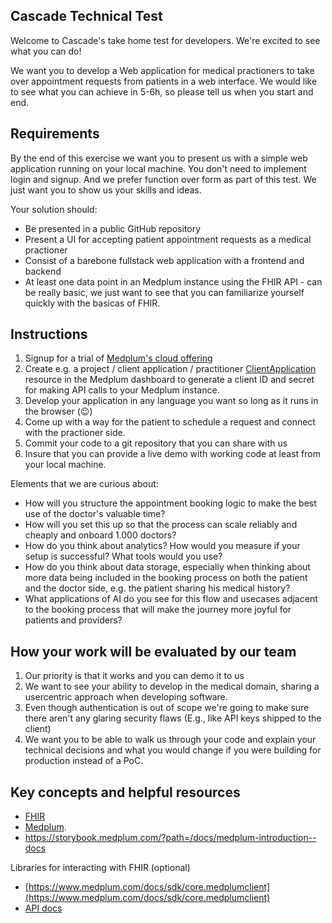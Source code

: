 ## Cascade Technical Test

Welcome to Cascade's take home test for developers. We're excited to see what you can do!

We want you to develop a Web application for medical practioners to take over appointment requests from patients in a web interface. We would like to see what you can achieve in 5-6h, so please tell us when you start and end. 

## Requirements

By the end of this exercise we want you to present us with a simple web application running on your local machine. You don't need to implement login and signup. And we prefer function over form as part of this test. We just want you to show us your skills and ideas.

Your solution should:

- Be presented in a public GitHub repository
- Present a UI for accepting patient appointment requests as a medical practioner
- Consist of a barebone fullstack web application with a frontend and backend
- At least one data point in an Medplum instance using the FHIR API - can be really basic, we just want to see that you can familiarize yourself quickly with the basicas of FHIR.

## Instructions

1. Signup for a trial of [Medplum's cloud offering](https://app.medplum.com/)
2. Create e.g. a project / client application / practitioner [ClientApplication](https://www.medplum.com/docs/api/fhir/medplum/clientapplication) resource in the Medplum dashboard to generate a client ID and secret for making API calls to your Medplum instance. 
4. Develop your application in any language you want so long as it runs in the browser (😉)
5. Come up with a way for the patient to schedule a request and connect with the practioner side. 
6. Commit your code to a git repository that you can share with us
4. Insure that you can provide a live demo with working code at least from your local machine.

Elements that we are curious about: 
- How will you structure the appointment booking logic to make the best use of the doctor's valuable time?
- How will you set this up so that the process can scale reliably and cheaply and onboard 1.000 doctors?
- How do you think about analytics? How would you measure if your setup is successful? What tools would you use?
- How do you think about data storage, especially when thinking about more data being included in the booking process on both the patient and the doctor side, e.g. the patient sharing his medical history?
- What applications of AI do you see for this flow and usecases adjacent to the booking process that will make the journey more joyful for patients and providers?  

## How your work will be evaluated by our team

1. Our priority is that it works and you can demo it to us
2. We want to see your ability to develop in the medical domain, sharing a usercentric approach when developing software.
3. Even though authentication is out of scope we're going to make sure there aren't any glaring security flaws (E.g., like API keys shipped to the client)
4. We want you to be able to walk us through your code and explain your technical decisions and what you would change if you were building for production instead of a PoC.

## Key concepts and helpful resources

- [FHIR](https://www.medplum.com/docs/fhir-basics)
- [Medplum](https://www.medplum.com/docs).
- https://storybook.medplum.com/?path=/docs/medplum-introduction--docs

Libraries for interacting with FHIR (optional)

- [https://www.medplum.com/docs/sdk/core.medplumclient](https://www.medplum.com/docs/sdk/core.medplumclient)
- [API docs](https://www.medplum.com/docs/api)

